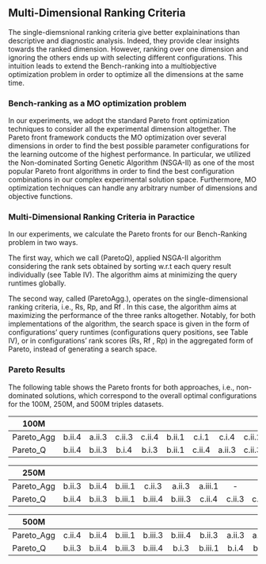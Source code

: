 ## Multi-Dimensional Ranking Criteria

<!-- 
### Limitations of Single-Dimensional Ranking

The single-diemsnional ranking criteria give better explaininations than descriptive and diagnostic analysis. Indeed, they provide clear insights towards the ranked dimension. The follwoing table shows the top-3 configuration combinations according to the single-dimensional ranking criteria. The table highlights the best performing dimension (marked
by the green color across the same dimension, i.e., vertically). For example, ranking by schema we mark VT (b) as the best; ranking by partitioning we mark the SBP (ii). Finally, we can roughly mark ORC (3) followed by Parquet (4) are the best ones when ranking by format.

However, ranking over one dimension and ignoring the others ends up with selecting different configurations. Figure 7 shows the single-dimensional ranking criteria w.r.t a simple geometrical representation that depicts the triangle subsumed by each ranking criterion (Rs, Rp, and Rf ). The triangle sides present the trade-offs ranking dimensions. The red triangles represent the full ranking optimization, i.e, full rank scores, Rx = 1. The blue triangles in the plots represent the actual ranking scores for the selected configurations. Single-dimensional ranking criteria maximize the score for only one dimension while ignoring the other two dimensions. For instance, ranking by schema dimension in Figure 7 (a) shows how schema is perfectly optimized while ignoring the other two sides (dimensions). The same effect of trade-offs is shown in Figure 7 (a), and (b).
 -->

The single-diemsnional ranking criteria give better explaininations than descriptive and diagnostic analysis. Indeed, they provide clear insights towards the ranked dimension. However, ranking over one dimension and ignoring the others ends up with selecting different configurations. This intuition leads to extend the Bench-ranking into a multiobjective optimization problem in order to optimize all the dimensions at the same time.

### Bench-ranking as a MO optimization problem

In our experiments, we adopt the standard Pareto front optimization techniques to consider all the experimental dimension altogether. The Pareto front framework conducts
the MO optimization over several dimensions in order to find the best possible parameter configurations for the learning outcome of the highest performance. In particular, we utilized the Non-dominated Sorting Genetic Algorithm (NSGA-II) as one of the most popular Pareto front algorithms in order to find the best configuration combinations in our complex experimental
solution space. Furthermore, MO optimization techniques can handle any arbitrary number of dimensions and objective functions.


### Multi-Dimensional Ranking Criteria in Paractice

In our experiments, we calculate the Pareto fronts for our Bench-Ranking problem in two ways.

The first way, which we call (ParetoQ), applied NSGA-II algorithm considering the rank sets obtained by sorting w.r.t each query result individually (see Table IV). The algorithm aims at minimizing the query runtimes globally. 

The second way, called (ParetoAgg.), operates on the single-dimensional ranking criteria, i.e., Rs, Rp, and Rf . In this case, the algorithm aims at maximizing the performance of the three ranks altogether. Notably, for both implementations of the algorithm, the search space is given in the form of configurations’ query runtimes (configurations query positions, see Table IV), or in configurations’ rank scores (Rs, Rf , Rp) in the aggregated form of Pareto, instead of generating a search space.

### Pareto Results

The following table shows the Pareto fronts for both approaches, i.e., non-dominated solutions, which correspond to the overall optimal configurations for the 100M, 250M, and 500M triples datasets.


|        100M    |    |        |         |         |         |         |        |         |        |        |        |       |         |       |        |         |
|------------|:------:|:------:|:-------:|:-------:|:-------:|:-------:|:------:|:-------:|:------:|:------:|:------:|:-----:|:-------:|:-----:|:------:|:-------:|
| Pareto_Agg | b.ii.4 | a.ii.3 | c.ii.3 | c.ii.4 | b.ii.1 | c.i.1  | c.i.4 | c.ii.2 | b.iii.1  | b.iii.2      | a.iii.3      | b.ii.2     | b.i.2       | -     | -      | -       |
| Pareto_Q   | b.ii.4 | b.ii.3 | b.i.4 | b.i.3 | b.ii.1   | c.ii.4 | a.ii.3  | c.ii.3  | b.i.1 | c.i.4 | c.i.3 | b.iii.4 | b.ii.2 | b.iii.3 | c.ii.2 | a.i.4 |c.i.2|a.iii.3|c.iii.3|c.iii.4|



|        250M    |    |        |         |         |         |         |        |         |        |        |        |       |         |       |        |         |
|------------|:------:|:------:|:-------:|:-------:|:-------:|:-------:|:------:|:-------:|:------:|:------:|:------:|:-----:|:-------:|:-----:|:------:|:-------:|
| Pareto_Agg   | b.ii.3 | b.ii.4 | b.iii.1 | c.ii.3 | a.ii.3   | a.iii.1 | -  | -   |-  | -  | -  | -  | -  | -  | -  | -  |
| Pareto_Q | b.ii.4 | b.ii.3 | b.iii.1 | b.iii.4 | b.iii.3 | c.ii.4  | c.ii.3 | c.i.4 | c.ii.1 | b.i.2 | c.ii.2 | c.i.2  | c.iii.1 | c.iii.4  | c.iii.3 |

|        500M    |    |        |         |         |         |         |        |         |        |        |        |       |         |       |        |         |
|------------|:------:|:------:|:-------:|:-------:|:-------:|:-------:|:------:|:-------:|:------:|:------:|:------:|:-----:|:-------:|:-----:|:------:|:-------:|
| Pareto_Agg | c.ii.4 | b.ii.4 | b.iii.1 | b.iii.3 | b.iii.4 | b.ii.3  | a.ii.3 | a.iii.3 | b.i.4  | -      | -      | -     | -       | -     | -      | -       |
| Pareto_Q   | b.ii.3 | b.ii.4 | b.iii.3 | b.iii.4 | b.i.3   | b.iii.1 | b.i.4  | b.ii.1  | c.ii.4 | c.ii.3 | a.ii.3 | c.i.3 | a.iii.3 | c.i.2 | c.ii.2 | c.iii.4 |





